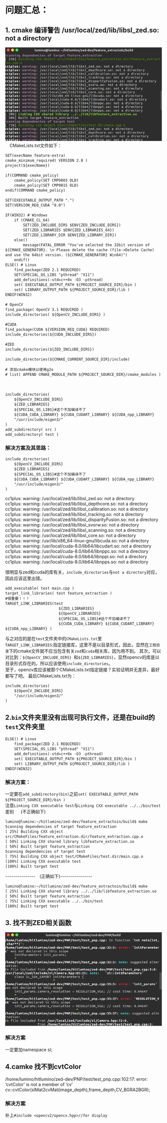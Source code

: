 # 问题汇总：
## 1. cmake 编译警告 /usr/local/zed/lib/libsl_zed.so: not a directory

![](Question_images/cmake.png)　  
　CMakeLists.txt文件如下：  
```
SET(execName feature-extra)
cmake_minimum_required( VERSION 2.8 )
project(${execName})

if(COMMAND cmake_policy)
	cmake_policy(SET CMP0003 OLD)
	cmake_policy(SET CMP0015 OLD)
endif(COMMAND cmake_policy)

SET(EXECUTABLE_OUTPUT_PATH ".")    
SET(VERSION_REQ_CUDA "8.0")

IF(WIN32) # Windows
    if (CMAKE_CL_64)  
        SET(ZED_INCLUDE_DIRS $ENV{ZED_INCLUDE_DIRS})
        SET(ZED_LIBRARIES $ENV{ZED_LIBRARIES_64})
        SET(ZED_LIBRARY_DIR $ENV{ZED_LIBRARY_DIR})
    else()
        message(FATAL_ERROR "You've selected the 32bit version of ${CMAKE_GENERATOR}. \n Please delete the cache (file->Delete Cache) and use the 64bit version. (${CMAKE_GENERATOR} Win64)")
    endif()
ELSE() # Linux
    find_package(ZED 2.1 REQUIRED)
    SET(SPECIAL_OS_LIBS "pthread" "X11")
    add_definitions(-std=c++0x -O3 -pthread)
    set( EXECUTABLE_OUTPUT_PATH ${PROJECT_SOURCE_DIR}/bin )
    set( LIBRARY_OUTPUT_PATH ${PROJECT_SOURCE_DIR}/lib )
ENDIF(WIN32)

# OpenCV
find_package( OpenCV 3.1 REQUIRED )
include_directories( ${OpenCV_INCLUDE_DIRS} )

#CUDA
find_package(CUDA ${VERSION_REQ_CUDA} REQUIRED)
include_directories(${CUDA_INCLUDE_DIRS})

#ZED
include_directories(${ZED_INCLUDE_DIRS})

include_directories(${CMAKE_CURRENT_SOURCE_DIR}/include)

# 添加cmake模块以使用g2o
# list( APPEND CMAKE_MODULE_PATH ${PROJECT_SOURCE_DIR}/cmake_modules )



include_directories( 
    ${OpenCV_INCLUDE_DIRS} 
    ${ZED_LIBRARIES}
    ${SPECIAL_OS_LIBS}#这个不加编译不了
    ${CUDA_CUDA_LIBRARY} ${CUDA_CUDART_LIBRARY} ${CUDA_npp_LIBRARY} 
    "/usr/include/eigen3/"
)
add_subdirectory( src )
add_subdirectory( test )
```
### 解决方案及其思路：
```
include_directories( 
    ${OpenCV_INCLUDE_DIRS} 
    ${ZED_LIBRARIES}
    ${SPECIAL_OS_LIBS}#这个不加编译不了
    ${CUDA_CUDA_LIBRARY} ${CUDA_CUDART_LIBRARY} ${CUDA_npp_LIBRARY} 
    "/usr/include/eigen3/"
)
```
cc1plus: warning: /usr/local/zed/lib/libsl_zed.so: not a directory  
cc1plus: warning: /usr/local/zed/lib/libsl_depthcore.so: not a directory  
cc1plus: warning: /usr/local/zed/lib/libsl_calibration.so: not a directory  
cc1plus: warning: /usr/local/zed/lib/libsl_tracking.so: not a directory  
cc1plus: warning: /usr/local/zed/lib/libsl_disparityFusion.so: not a directory  
cc1plus: warning: /usr/local/zed/lib/libsl_svorw.so: not a directory  
cc1plus: warning: /usr/local/zed/lib/libsl_scanning.so: not a directory  
cc1plus: warning: /usr/local/zed/lib/libsl_core.so: not a directory  
cc1plus: warning: /usr/lib/x86_64-linux-gnu/libcuda.so: not a directory  
cc1plus: warning: /usr/local/cuda-8.0/lib64/libcudart.so: not a directory  
cc1plus: warning: /usr/local/cuda-8.0/lib64/libnppc.so: not a directory  
cc1plus: warning: /usr/local/cuda-8.0/lib64/libnppi.so: not a directory  
cc1plus: warning: /usr/local/cuda-8.0/lib64/libnpps.so: not a directory  

很明显与zed和cuda的库有关，`include_directories`与`not a directory`对应，因此应该这里出错。  

```
add_executable( test main.cpp )
target_link_libraries( test feature_extraction )
#很重要！！！
TARGET_LINK_LIBRARIES(test
                        ${ZED_LIBRARIES}
                        ${OpenCV_LIBRARIES}
                        ${SPECIAL_OS_LIBS}#这个不加编译不了
                        ${CUDA_CUDA_LIBRARY} ${CUDA_CUDART_LIBRARY} ${CUDA_npp_LIBRARY} )
```
与之对应的是在`test`文件夹中的`CMakeLists.txt`里  
`TARGET_LINK_LIBRARIES`:指定链接库，这里不是以目录形式，因此，显然在`工程目录`下的cmake文件就不应当包含有关`zed`和`cuda`相关库，因为用不到。
其次，可以对比到：`${OpenCV_INCLUDE_DIRS} `和`${ZED_LIBRARIES}`，显然opencv的库是以目录形式存在的。所以应该使用`include_directories`。  
至于，opencv库应该被那个CMakeLists.txt指定链接？实验证明并无差异，最好都写了吧。
最后CMakeLists.txt为：
```
include_directories( 
    ${OpenCV_INCLUDE_DIRS} 
    "/usr/include/eigen3/"
)
```

## 2.`bin`文件夹里没有出现可执行文件，还是在build的`test`文件夹里
  
```
ELSE() # Linux
    find_package(ZED 2.1 REQUIRED)
    SET(SPECIAL_OS_LIBS "pthread" "X11")
    add_definitions(-std=c++0x -O3 -pthread)
    set( EXECUTABLE_OUTPUT_PATH ${PROJECT_SOURCE_DIR}/bin )
    set( LIBRARY_OUTPUT_PATH ${PROJECT_SOURCE_DIR}/lib )
ENDIF(WIN32)
```
### 解决方案：
一定要在`add_subdirectory(bin)`之前`set( EXECUTABLE_OUTPUT_PATH ${PROJECT_SOURCE_DIR}/bin )`  
注意`Linking CXX executable test`与`Linking CXX executable ../../bin/test`差别   　
(不正确如下)  
```
lumino@lumino:~/hitlumino/zed-dev/feature_extractoin/build$ make
Scanning dependencies of target feature_extraction
[ 25%] Building CXX object src/CMakeFiles/feature_extraction.dir/feature_extraction.cpp.o
[ 50%] Linking CXX shared library libfeature_extraction.so
[ 50%] Built target feature_extraction
Scanning dependencies of target test
[ 75%] Building CXX object test/CMakeFiles/test.dir/main.cpp.o
[100%] Linking CXX executable test
[100%] Built target test
```
---------------　(正确如下)----------------　

```
lumino@lumino:~/hitlumino/zed-dev/feature_extractoin/build$ make
[ 25%] Linking CXX shared library ../../lib/libfeature_extraction.so
[ 50%] Built target feature_extraction
[ 75%] Linking CXX executable ../../bin/test
[100%] Built target test
```
## 3. 找不到ZED相关函数
![](Question_images/sl.png)
### 解决方案
一定要加namespace sl;
## 4.camke 找不到cvtColor
/home/lumino/hitlumino/zed-dev/PNP/test/test_pnp.cpp:102:17: error: ‘cvtColor’ is not a member of ‘cv’
                 cv::cvtColor(slMat2cvMat(image_depth),frame_depth,CV_BGRA2BGR);
### 解决方案
补上`#include <opencv2/opencv.hpp>//for display`

